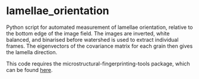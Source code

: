 # lamellae_orientation

Python script for automated measurement of lamellae orientation, relative to the bottom edge of the image field.
The images are inverted, white balanced, and binarised before watershed is used to extract individual frames.
The eigenvectors of the covariance matrix for each grain then gives the lamella direction.

This code requires the microstructural-fingerprinting-tools package, which can be found [here](https://github.com/mikedwhite/microstructural-fingerprinting-tools).
